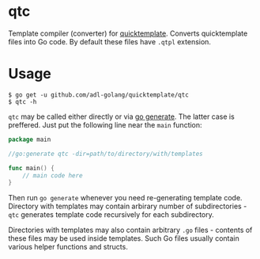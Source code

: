 # qtc

Template compiler (converter) for [quicktemplate](https://github.com/adl-golang/quicktemplate).
Converts quicktemplate files into Go code. By default these files
have `.qtpl` extension.

# Usage

```
$ go get -u github.com/adl-golang/quicktemplate/qtc
$ qtc -h
```

`qtc` may be called either directly or via [go generate](https://blog.golang.org/generate).
The latter case is preffered. Just put the following line near the `main` function:

```go
package main

//go:generate qtc -dir=path/to/directory/with/templates

func main() {
    // main code here
}
```

Then run `go generate` whenever you need re-generating template code.
Directory with templates may contain arbirary number of subdirectories -
`qtc` generates template code recursively for each subdirectory.

Directories with templates may also contain arbitrary `.go` files - contents
of these files may be used inside templates. Such Go files usually contain
various helper functions and structs.
